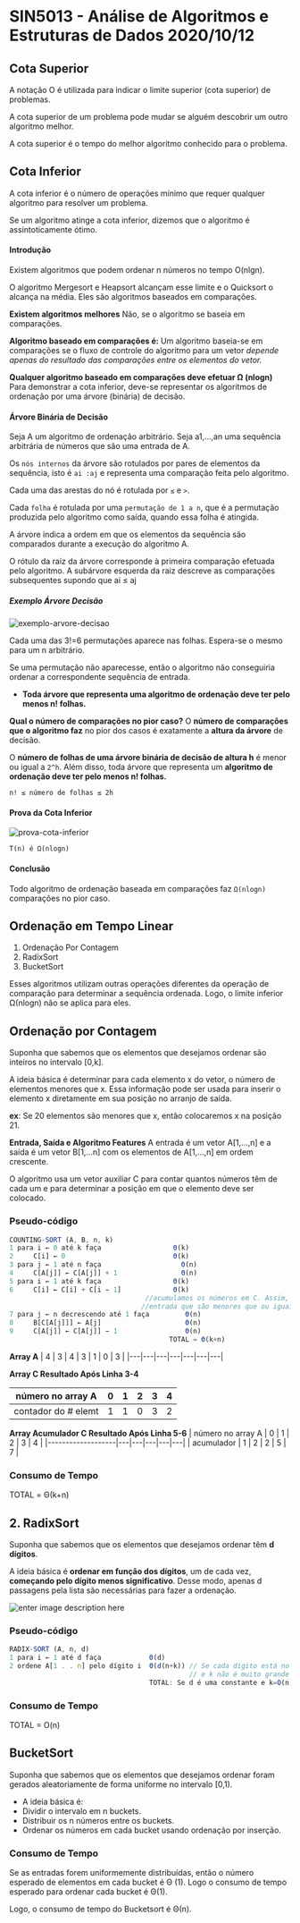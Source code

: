 # SIN5013 - Análise de Algoritmos e Estruturas de Dados 2020/10/12

## Cota Superior 
A notação O é utilizada para indicar o limite superior (cota superior) de problemas.

A cota superior de um problema pode mudar se alguém descobrir um outro algoritmo melhor.

A cota superior é o tempo do melhor algoritmo conhecido para o problema.

## Cota Inferior
A cota inferior é o número de operações mínimo que requer qualquer algoritmo para resolver um problema.

Se um algoritmo atinge a cota inferior, dizemos que o algoritmo é assintoticamente ótimo.

#### Introdução 
Existem algoritmos que podem ordenar n números no tempo O(nlgn).

O algoritmo Mergesort e Heapsort alcançam esse limite e o Quicksort o alcança na média. Eles são algoritmos baseados em comparações.

**Existem algoritmos melhores**
Não, se o algoritmo se baseia em comparações.

**Algoritmo baseado em comparações é:**
Um algoritmo baseia-se em comparações se o fluxo de controle do algoritmo para um vetor *depende apenas do resultado das comparações entre os elementos do vetor.*

**Qualquer algoritmo baseado em comparações deve efetuar Ω (nlogn)**
Para demonstrar a cota inferior, deve-se representar os algoritmos de ordenação por uma árvore (binária) de decisão.

#### Árvore Binária de Decisão
Seja A um algoritmo de ordenação arbitrário. Seja a1,...,an  uma sequência arbitrária de  números que são uma entrada de A.

Os `nós internos` da árvore são rotulados por pares de elementos da sequência, isto é `ai :aj` e representa uma comparação feita pelo algoritmo.

Cada uma das arestas do nó é rotulada por `≤` e `>`.

Cada `folha` é rotulada por uma `permutação de 1 a n`, que é a permutação produzida pelo algoritmo como saída, quando essa folha é atingida.

A árvore indica a ordem em que os elementos da sequência são comparados durante a execução do algoritmo A.
 
O rótulo da raiz da árvore corresponde à primeira comparação efetuada pelo algoritmo. A subárvore esquerda da raiz descreve as comparações subsequentes supondo que ai ≤ aj

##### Exemplo Árvore Decisão

![exemplo-arvore-decisao](https://github.com/AugustoCalado/Data-Structures-And-Algorithms/blob/master/USP/Analysis-of-Algorithms-and-Data-Structures/resources/Imagens/exemplo-arvore-decisao.png)

Cada uma das 3!=6 permutações aparece nas folhas. Espera-se o mesmo para um n arbitrário.

Se uma permutação não aparecesse, então o algoritmo não conseguiria ordenar a correspondente sequência de entrada.

- **Toda árvore que representa uma algoritmo de ordenação deve ter pelo menos n! folhas.**

**Qual o número de comparações no pior caso?** 
O **número de comparações que o algoritmo faz** no pior dos casos é exatamente a **altura da árvore** de decisão.

O **número de folhas de uma árvore binária de decisão de altura h** é menor ou igual a `2^h`.  Além disso, toda árvore que representa um **algoritmo de ordenação deve ter pelo menos n! folhas.**
 
```
n! ≤ número de folhas ≤ 2h
```

#### Prova da Cota Inferior
![prova-cota-inferior](https://github.com/AugustoCalado/Data-Structures-And-Algorithms/blob/master/USP/Analysis-of-Algorithms-and-Data-Structures/resources/Imagens/prova-cota-inferior.png)

    T(n) é Ω(nlogn)

#### Conclusão
Todo  algoritmo de ordenação baseada em comparações faz `Ω(nlogn)` comparações no pior caso.


## Ordenação em Tempo Linear
1. Ordenação Por Contagem
2.	RadixSort
3. BucketSort
 
Esses algoritmos utilizam outras operações diferentes da operação de comparação para determinar a sequência ordenada. Logo, o limite inferior Ω(nlogn) não se aplica para eles.

## Ordenação por Contagem
Suponha que sabemos que os elementos que desejamos ordenar são inteiros no intervalo [0,k].

A ideia básica é determinar para cada elemento x do vetor, o número de elementos menores que x. Essa informação pode ser usada para inserir o elemento x diretamente em sua posição no arranjo de saída.

**ex**: Se 20 elementos são menores que x, então colocaremos x na posição 21.

**Entrada, Saída e Algoritmo Features**
A entrada é um vetor A[1,...,n] e a saída é um vetor B[1,...n] com os elementos de A[1,...,n] em ordem crescente.

O algoritmo usa um vetor auxiliar C para contar quantos números têm de cada um e para determinar a posição em que o elemento deve ser colocado.

### Pseudo-código
```js
COUNTING-SORT (A, B, n, k)
1 para i ← 0 até k faça                  Θ(k)
2     C[i] ← 0 							 Θ(k)
3 para j ← 1 até n faça					   Θ(n)
4     C[A[j]] ← C[A[j]] + 1                Θ(n)
5 para i ← 1 até k faça                  Θ(k)
6     C[i] ← C[i] + C[i − 1]             Θ(k)
                                  //acumulamos os números em C. Assim, C[i] terá o número de elementos da 
								 //entrada que são menores que ou iguais a i.
7 para j ← n decrescendo até 1 faça         Θ(n)
8     B[C[A[j]]] ← A[j]						Θ(n)
9     C[A[j]] ← C[A[j]] − 1					Θ(n)
										TOTAL = Θ(k+n)
```

**Array A**
| 4 | 3 | 4 | 3 | 1 | 0 | 3 |
|---|---|---|---|---|---|---|

**Array C Resultado Após Linha 3-4**

| número no array A | 0 | 1 | 2 | 3 | 4 |
|-------------------|---|---|---|---|---|
|contador do # elemt| 1 | 1 | 0 | 3 | 2 |


**Array Acumulador C Resultado Após Linha 5-6**
| número no array A | 0 | 1 | 2 | 3 | 4 |
|-------------------|---|---|---|---|---|
| acumulador        | 1 | 2 | 2 | 5 | 7 |


### Consumo de Tempo 
TOTAL = Θ(k+n)

## 2.	RadixSort
Suponha que sabemos que os elementos que desejamos ordenar têm **d dígitos**.

A ideia básica é **ordenar em função dos dígitos**, um de cada vez, **começando pelo dígito menos significativo**. Desse modo, apenas d passagens pela lista são necessárias para fazer a ordenação.

![enter image description here](https://github.com/AugustoCalado/Data-Structures-And-Algorithms/blob/master/USP/Analysis-of-Algorithms-and-Data-Structures/resources/Imagens/radixsort-example.png)

### Pseudo-código
```js
RADIX-SORT (A, n, d)
1 para i ← 1 até d faça            Θ(d)
2 ordene A[1 . . n] pelo dígito i  Θ(d(n+k)) // Se cada dígito está no intervalo de 0 a k-1 
								             // e k não é muito grande podemos usar a ordenação por contagem.
								   TOTAL: Se d é uma constante e k=O(n), Radixsort é linear.
```

### Consumo de Tempo 
TOTAL = O(n)

## BucketSort
Suponha que sabemos que os elementos que desejamos ordenar foram gerados aleatoriamente de forma uniforme no intervalo [0,1).

- A ideia básica é:
- Dividir o intervalo em n buckets.
- Distribuir os n números entre os buckets.
- Ordenar os números em cada bucket usando ordenação por inserção.

### Consumo de Tempo 
Se as entradas forem uniformemente distribuídas, então o número esperado de elementos em cada bucket é Θ (1). Logo o consumo de tempo esperado para ordenar cada bucket é Θ(1).
 
Logo, o consumo de tempo do Bucketsort é Θ(n).
